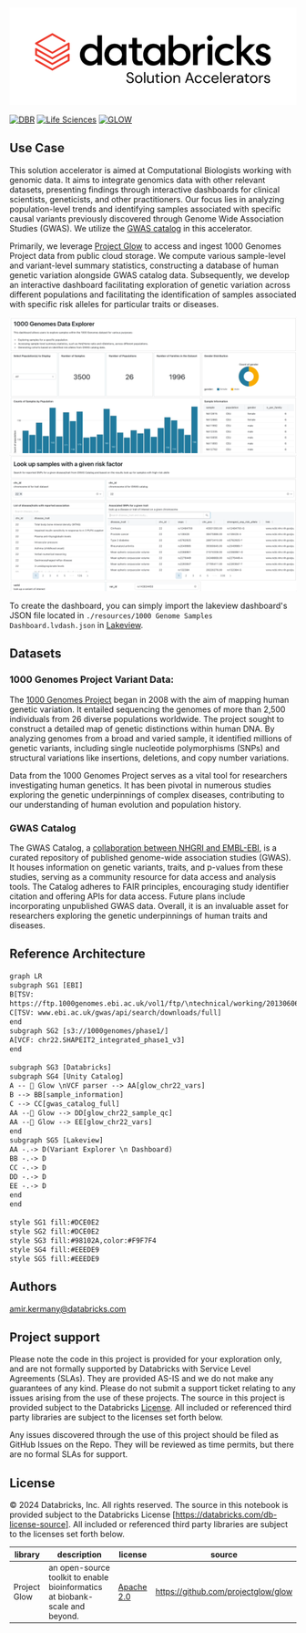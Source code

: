 <img src=https://raw.githubusercontent.com/databricks-industry-solutions/.github/main/profile/solacc_logo.png width="600px">

[![DBR](https://img.shields.io/badge/DBR-HLS-red?logo=databricks&style=for-the-badge)](https://www.databricks.com/solutions/industries/healthcare-and-life-sciences)
[![Life Sciences](https://img.shields.io/badge/🔬RnD-LifeSciences-green?&style=for-the-badge)](hhttps://www.databricks.com/solutions/industries/life-sciences-industry-solutions)
[![GLOW](https://img.shields.io/badge/🧬genomics-Glow-blue?style=for-the-badge)](https://github.com/projectglow/glow)

## Use Case
This solution accelerator is aimed at Computational Biologists working with genomic data. It aims to integrate genomics data with other relevant datasets, presenting findings through interactive dashboards for clinical scientists, geneticists, and other practitioners. Our focus lies in analyzing population-level trends and identifying samples associated with specific causal variants previously discovered through Genome Wide Association Studies (GWAS). We utilize the [GWAS catalog](https://www.ebi.ac.uk/gwas/) in this accelerator.

Primarily, we leverage [Project Glow](https://github.com/projectglow/glow) to access and ingest 1000 Genomes Project data from public cloud storage. We compute various sample-level and variant-level summary statistics, constructing a database of human genetic variation alongside GWAS catalog data. Subsequently, we develop an interactive dashboard facilitating exploration of genetic variation across different populations and facilitating the identification of samples associated with specific risk alleles for particular traits or diseases.

[![D1](https://raw.githubusercontent.com/databricks-industry-solutions/db-omics/87cd650fc82888fb04c3d8349388c82482015bdd/images/1KGDash.gif)](https://github.com/databricks-industry-solutions/db-omics/blob/53a78f42b9bb679c20094b62cd67c160b71c64e0/images/1KGDash.gif)[![D2](https://raw.githubusercontent.com/databricks-industry-solutions/db-omics/87cd650fc82888fb04c3d8349388c82482015bdd/images/1KGDash2.gif)](https://github.com/databricks-industry-solutions/db-omics/blob/4d28335ede5561201abe05d23e25ef8a37c9bd84/images/1KGDash2.gif)

To create the dashboard, you can simply import the lakeview dashboard's JSON file located in `./resources/1000 Genome Samples Dashboard.lvdash.json` in [Lakeview](https://docs.databricks.com/en/dashboards/lakeview.html).


## Datasets
### 1000 Genomes Project Variant Data: 

The [1000 Genomes Project](https://www.internationalgenome.org/) began in 2008 with the aim of mapping human genetic variation. It entailed sequencing the genomes of more than 2,500 individuals from 26 diverse populations worldwide.
The project sought to construct a detailed map of genetic distinctions within human DNA. By analyzing genomes from a broad and varied sample, it identified millions of genetic variants, including single nucleotide polymorphisms (SNPs) and structural variations like insertions, deletions, and copy number variations.

Data from the 1000 Genomes Project serves as a vital tool for researchers investigating human genetics. It has been pivotal in numerous studies exploring the genetic underpinnings of complex diseases, contributing to our understanding of human evolution and population history.

### GWAS Catalog
The GWAS Catalog, a [collaboration between NHGRI and EMBL-EBI](https://www.ncbi.nlm.nih.gov/pmc/articles/PMC6323933/), is a curated repository of published genome-wide association studies (GWAS). It houses information on genetic variants, traits, and p-values from these studies, serving as a community resource for data access and analysis tools. The Catalog adheres to FAIR principles, encouraging study identifier citation and offering APIs for data access. Future plans include incorporating unpublished GWAS data. Overall, it is an invaluable asset for researchers exploring the genetic underpinnings of human traits and diseases.

## Reference Architecture

```mermaid
graph LR
subgraph SG1 [EBI]
B[TSV: https://ftp.1000genomes.ebi.ac.uk/vol1/ftp/\ntechnical/working/20130606_sample_info/\n20130606_sample_info.txt]
C[TSV: www.ebi.ac.uk/gwas/api/search/downloads/full]
end
subgraph SG2 [s3://1000genomes/phase1/]
A[VCF: chr22.SHAPEIT2_integrated_phase1_v3]
end

subgraph SG3 [Databricks]
subgraph SG4 [Unity Catalog]
A -- 🧬 Glow \nVCF parser --> AA[glow_chr22_vars]
B --> BB[sample_information]
C --> CC[gwas_catalog_full]
AA --🧬 Glow --> DD[glow_chr22_sample_qc]
AA --🧬 Glow --> EE[glow_chr22_vars]
end
subgraph SG5 [Lakeview]
AA -.-> D(Variant Explorer \n Dashboard)
BB -.-> D
CC -.-> D
DD -.-> D
EE -.-> D
end
end 

style SG1 fill:#DCE0E2
style SG2 fill:#DCE0E2
style SG3 fill:#98102A,color:#F9F7F4 
style SG4 fill:#EEEDE9
style SG5 fill:#EEEDE9 

```

## Authors
<amir.kermany@databricks.com>

## Project support 

Please note the code in this project is provided for your exploration only, and are not formally supported by Databricks with Service Level Agreements (SLAs). They are provided AS-IS and we do not make any guarantees of any kind. Please do not submit a support ticket relating to any issues arising from the use of these projects. The source in this project is provided subject to the Databricks [License](./LICENSE.md). All included or referenced third party libraries are subject to the licenses set forth below.

Any issues discovered through the use of this project should be filed as GitHub Issues on the Repo. They will be reviewed as time permits, but there are no formal SLAs for support. 

## License

&copy; 2024 Databricks, Inc. All rights reserved. The source in this notebook is provided subject to the Databricks License [https://databricks.com/db-license-source].  All included or referenced third party libraries are subject to the licenses set forth below.

| library                                | description             | license    | source                                              |
|----------------------------------------|-------------------------|------------|-----------------------------------------------------|
  Project Glow                           | an open-source toolkit to enable bioinformatics at biobank-scale and beyond.|[Apache 2.0](https://github.com/projectglow/glow/blob/main/LICENSE.txt) | https://github.com/projectglow/glow
